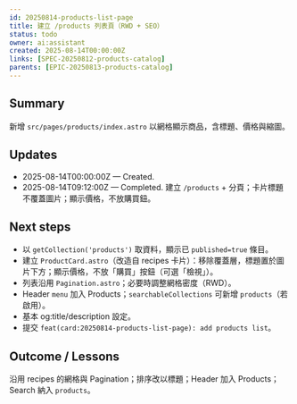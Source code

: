 ```yaml
---
id: 20250814-products-list-page
title: 建立 /products 列表頁（RWD + SEO）
status: todo
owner: ai:assistant
created: 2025-08-14T00:00:00Z
links: [SPEC-20250812-products-catalog]
parents: [EPIC-20250813-products-catalog]
---
```


## Summary
新增 `src/pages/products/index.astro` 以網格顯示商品，含標題、價格與縮圖。

## Updates
- 2025-08-14T00:00:00Z — Created.
- 2025-08-14T09:12:00Z — Completed. 建立 `/products` + 分頁；卡片標題不覆蓋圖片；顯示價格，不放購買鈕。

## Next steps
- 以 `getCollection('products')` 取資料，顯示已 `published=true` 條目。
- 建立 `ProductCard.astro`（改造自 recipes 卡片）：移除覆蓋層，標題置於圖片下方；顯示價格，不放「購買」按鈕（可選「檢視」）。
- 列表沿用 `Pagination.astro`；必要時調整網格密度（RWD）。
- Header `menu` 加入 Products；`searchableCollections` 可新增 `products`（若啟用）。
- 基本 og:title/description 設定。
- 提交 `feat(card:20250814-products-list-page): add products list`。

## Outcome / Lessons
沿用 recipes 的網格與 Pagination；排序改以標題；Header 加入 Products；Search 納入 `products`。
